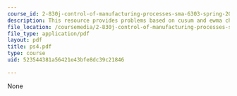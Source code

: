 ```yaml
---
course_id: 2-830j-control-of-manufacturing-processes-sma-6303-spring-2008
description: This resource provides problems based on cusum and ewma charts and others.
file_location: /coursemedia/2-830j-control-of-manufacturing-processes-sma-6303-spring-2008/523544381a56421e43bfe8dc39c21846_ps4.pdf
file_type: application/pdf
layout: pdf
title: ps4.pdf
type: course
uid: 523544381a56421e43bfe8dc39c21846

---
```

None